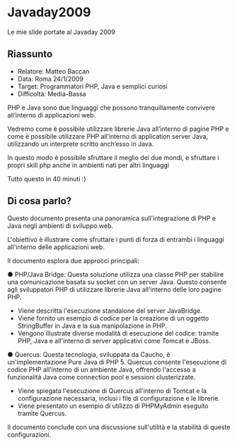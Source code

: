 # Javaday2009

Le mie slide portate al Javaday 2009

## Riassunto

- Relatore: Matteo Baccan
- Data: Roma 24/1/2009
- Target: Programmatori PHP, Java e semplici curiosi
- Difficoltà: Media-Bassa

PHP e Java sono due linguaggi che possono tranquillamente convivere  all’interno di applicazioni web.

Vedremo come è possibile utilizzare librerie Java all’interno di pagine PHP e come è possibile utilizzare PHP all’interno di application server Java, utilizzando un interprete scritto anch’esso in Java.

In questo modo è possibile sfruttare il meglio dei due mondi, e sfruttare i propri skill php anche in ambienti nati per altri linguaggi

Tutto questo in 40 minuti :)

## Di cosa parlo?

Questo documento presenta una panoramica sull'integrazione di PHP e Java negli ambienti di sviluppo web.

L'obiettivo è illustrare come sfruttare i punti di forza di entrambi i linguaggi all'interno delle applicazioni web.

Il documento esplora due approcci principali:

● PHP/Java Bridge:  Questa soluzione utilizza una classe PHP per stabilire una comunicazione basata su socket con un server Java. Questo consente agli sviluppatori PHP di utilizzare librerie Java all'interno delle loro pagine PHP.

- Viene descritta l'esecuzione standalone del server JavaBridge.
- Viene fornito un esempio di codice per la creazione di un oggetto StringBuffer in Java e la sua manipolazione in PHP.
- Vengono illustrate diverse modalità di esecuzione del codice: tramite PHP, Java e all'interno di server applicativi come Tomcat e JBoss.

● Quercus: Questa tecnologia, sviluppata da Caucho, è un'implementazione Pure Java di PHP 5. Quercus consente l'esecuzione di codice PHP all'interno di un ambiente Java, offrendo l'accesso a funzionalità Java come connection pool e sessioni clusterizzate.

- Viene spiegata l'esecuzione di Quercus all'interno di Tomcat e la configurazione necessaria, inclusi i file di configurazione e le librerie.
- Viene presentato un esempio di utilizzo di PHPMyAdmin eseguito tramite Quercus.

Il documento conclude con una discussione sull'utilità e la stabilità di queste configurazioni.
